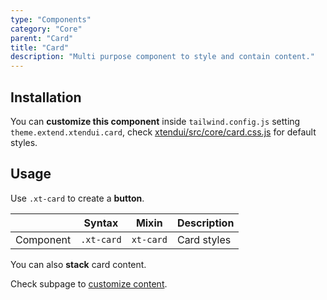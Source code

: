 ```yaml
---
type: "Components"
category: "Core"
parent: "Card"
title: "Card"
description: "Multi purpose component to style and contain content."
---
```


## Installation

You can **customize this component** inside `tailwind.config.js` setting `theme.extend.xtendui.card`, check [xtendui/src/core/card.css.js](https://github.com/minimit/xtendui/blob/beta/src/core/card.css.js) for default styles.

## Usage

Use `.xt-card` to create a **button**.

<div class="xt-overflow-sub overflow-y-hidden overflow-x-scroll my-4 xt-my-auto w-full">

|                      | Syntax                          | Mixin            | Description                   |
| ----------------------- | ----------------------------------------- | -----------------------------| ----------------------------- |
| Component                  | `.xt-card`                     | `xt-card`                | Card styles            |

</div>

<demo>
  <demoinline src="demos/components/core/card/usage">
  </demoinline>
</demo>

You can also **stack** card content.

<demo>
  <demoinline src="demos/components/core/card/usage-stack">
  </demoinline>
</demo>

Check subpage to [customize content](/components/core/card/content).
